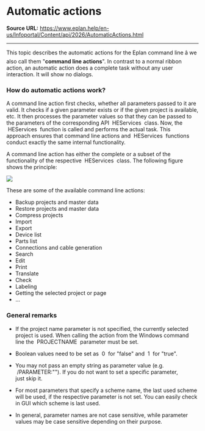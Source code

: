 # Automatic actions

**Source URL:** https://www.eplan.help/en-us/Infoportal/Content/api/2026/AutomaticActions.html

---

This topic describes the automatic actions for the Eplan command line â we also call them "**command line actions**". In contrast to a normal ribbon action, an automatic action does a complete task without any user interaction. It will show no dialogs.

### How do automatic actions work?

A command line action first checks, whether all parameters passed to it are valid. It checks if a given parameter exists or if the given project is available, etc. It then processes the parameter values so that they can be passed to the parameters of the corresponding API  HEServices  class. Now, the  HEServices  function is called and performs the actual task. This approach ensures that command line actions and  HEServices  functions conduct exactly the same internal functionality.

A command line action has either the complete or a subset of the functionality of the respective  HEServices  class. The following figure shows the principle:

![](images/AutoAction.jpg)

These are some of the available command line actions:

- Backup projects and master data
- Restore projects and master data
- Compress projects
- Import
- Export
- Device list
- Parts list
- Connections and cable generation
- Search
- Edit
- Print
- Translate
- Check
- Labeling
- Getting the selected project or page
- ...

### General remarks

- If the project name parameter is not specified, the currently selected project is used. When calling the action from the Windows command line the  PROJECTNAME  parameter must be set.

- Boolean values need to be set as  0  for "false" and  1  for "true".

- You may not pass an empty string as parameter value (e.g.  /PARAMETER:""). If you do not want to set a specific parameter, just skip it.

- For most parameters that specify a scheme name, the last used scheme will be used, if the respective parameter is not set. You can easily check in GUI which scheme is last used.

- In general, parameter names are not case sensitive, while parameter values may be case sensitive depending on their purpose.